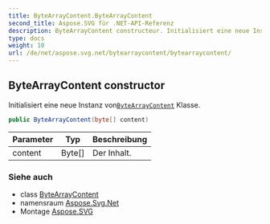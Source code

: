 ```yaml
---
title: ByteArrayContent.ByteArrayContent
second_title: Aspose.SVG für .NET-API-Referenz
description: ByteArrayContent constructeur. Initialisiert eine neue Instanz vonByteArrayContent Klasse.
type: docs
weight: 10
url: /de/net/aspose.svg.net/bytearraycontent/bytearraycontent/
---
```

## ByteArrayContent constructor

Initialisiert eine neue Instanz von[`ByteArrayContent`](../) Klasse.

```csharp
public ByteArrayContent(byte[] content)
```

| Parameter | Typ | Beschreibung |
| --- | --- | --- |
| content | Byte[] | Der Inhalt. |

### Siehe auch

* class [ByteArrayContent](../)
* namensraum [Aspose.Svg.Net](../../bytearraycontent/)
* Montage [Aspose.SVG](../../../)


